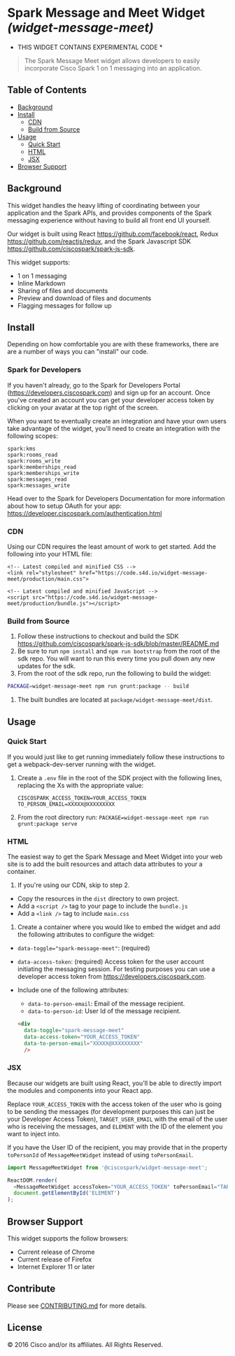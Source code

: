 # Spark Message and Meet Widget _(widget-message-meet)_

* THIS WIDGET CONTAINS EXPERIMENTAL CODE *

> The Spark Message Meet widget allows developers to easily incorporate Cisco Spark 1 on 1 messaging into an application.

## Table of Contents
-   [Background](#background)
-   [Install](#install)
    -   [CDN](#cdn)
    -   [Build from Source](#build-from-source)
-   [Usage](#usage)
    -   [Quick Start](#quick-start)
    -   [HTML](#html)
    -   [JSX](#jsx)
-   [Browser Support](#browser-support)

## Background

This widget handles the heavy lifting of coordinating between your application and the Spark APIs, and provides components of the Spark messaging experience without having to build all front end UI yourself.

Our widget is built using React <https://github.com/facebook/react>, Redux <https://github.com/reactjs/redux>, and the Spark Javascript SDK <https://github.com/ciscospark/spark-js-sdk>.

This widget supports:
-   1 on 1 messaging
-   Inline Markdown
-   Sharing of files and documents
-   Preview and download of files and documents
-   Flagging messages for follow up

## Install

Depending on how comfortable you are with these frameworks, there are are a number of ways you can "install" our code.

### Spark for Developers

If you haven't already, go to the Spark for Developers Portal (<https://developers.ciscospark.com>) and sign up for an account. Once you've created an account you can get your developer access token by clicking on your avatar at the top right of the screen.

When you want to eventually create an integration and have your own users take advantage of the widget, you'll need to create an integration with the following scopes:

  ```
  spark:kms
  spark:rooms_read
  spark:rooms_write
  spark:memberships_read
  spark:memberships_write
  spark:messages_read
  spark:messages_write
  ```

Head over to the Spark for Developers Documentation for more information about how to setup OAuth for your app: <https://developer.ciscospark.com/authentication.html>

### CDN

Using our CDN requires the least amount of work to get started. Add the following into your HTML file:
```
<!-- Latest compiled and minified CSS -->
<link rel="stylesheet" href="https://code.s4d.io/widget-message-meet/production/main.css">

<!-- Latest compiled and minified JavaScript -->
<script src="https://code.s4d.io/widget-message-meet/production/bundle.js"></script>
```

### Build from Source

1.  Follow these instructions to checkout and build the SDK <https://github.com/ciscospark/spark-js-sdk/blob/master/README.md>
1.  Be sure to run `npm install` and `npm run bootstrap` from the root of the sdk repo. You will want to run this every time you pull down any new updates for the sdk.
1.  From the root of the sdk repo, run the following to build the widget:

  ```sh
  PACKAGE=widget-message-meet npm run grunt:package -- build
  ```
1.  The built bundles are located at `package/widget-message-meet/dist`.

## Usage

### Quick Start

If you would just like to get running immediately follow these instructions to get a webpack-dev-server running with the widget.

1.  Create a `.env` file in the root of the SDK project with the following lines, replacing the Xs with the appropriate value:

    ```
    CISCOSPARK_ACCESS_TOKEN=YOUR_ACCESS_TOKEN
    TO_PERSON_EMAIL=XXXXX@XXXXXXXXX
    ```
1.  From the root directory run: `PACKAGE=widget-message-meet npm run grunt:package serve`

### HTML

The easiest way to get the Spark Message and Meet Widget into your web site is to add the built resources and attach data attributes to your a container.

1.  If you're using our CDN, skip to step 2.
  -  Copy the resources in the `dist` directory to own project.
  -  Add a `<script />` tag to your page to include the `bundle.js`
  -  Add a `<link />` tag to include `main.css`
1.  Create a container where you would like to embed the widget and add the following attributes to configure the widget:
  - `data-toggle="spark-message-meet"`: (required)
  - `data-access-token`: (required) Access token for the user account initiating the messaging session. For testing purposes you can use a developer access token from <https://developers.ciscospark.com>.
  - Include one of the following attributes:
    - `data-to-person-email`: Email of the message recipient.
    - `data-to-person-id`: User Id of the message recipient.

    ```html
    <div
      data-toggle="spark-message-meet"
      data-access-token="YOUR_ACCESS_TOKEN"
      data-to-person-email="XXXXX@XXXXXXXXX"
      />
    ```

### JSX

Because our widgets are built using React, you'll be able to directly import the modules and components into your React app.

Replace `YOUR_ACCESS_TOKEN` with the access token of the user who is going to be sending the messages (for development purposes this can just be your Developer Access Token), `TARGET_USER_EMAIL` with the email of the user who is receiving the messages, and `ELEMENT` with the ID of the element you want to inject into.

If you have the User ID of the recipient, you may provide that in the property `toPersonId` of `MessageMeetWidget` instead of using `toPersonEmail`.

```javascript
import MessageMeetWidget from '@ciscospark/widget-message-meet';

ReactDOM.render(
  <MessageMeetWidget accessToken="YOUR_ACCESS_TOKEN" toPersonEmail="TARGET_USER_EMAIL" />,
  document.getElementById('ELEMENT')
);
```

## Browser Support

This widget supports the follow browsers:
-   Current release of Chrome
-   Current release of Firefox
-   Internet Explorer 11 or later

## Contribute

Please see [CONTRIBUTING.md](../../CONTRIBUTING.md) for more details.

## License

&copy; 2016 Cisco and/or its affiliates. All Rights Reserved.
